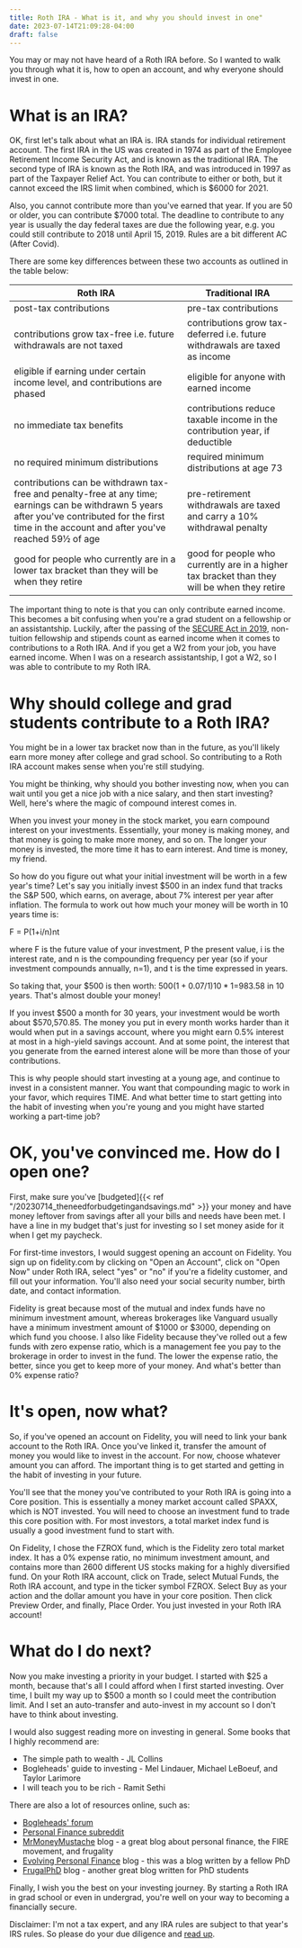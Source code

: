```yaml
---
title: Roth IRA - What is it, and why you should invest in one"
date: 2023-07-14T21:09:28-04:00
draft: false
---
```


You may or may not have heard of a Roth IRA before. So I wanted to walk you through what it is, how to open an account, and why everyone should invest in one. 

# What is an IRA?

OK, first let's talk about what an IRA is. IRA stands for individual retirement account. The first IRA in the US was created in 1974 as part of the Employee Retirement Income Security Act, and is known as the traditional IRA. The second type of IRA is known as the Roth IRA, and was introduced in 1997 as part of the Taxpayer Relief Act. You can contribute to either or both, but it cannot exceed the IRS limit when combined, which is $6000 for 2021.

Also, you cannot contribute more than you've earned that year. If you are 50 or older, you can contribute $7000 total. The deadline to contribute to any year is usually the day federal taxes are due the following year, e.g.  you could still contribute to 2018 until April 15, 2019. Rules are a bit different AC (After Covid). 

There are some key differences between these two accounts as outlined in the table below:

| Roth IRA | Traditional IRA | 
|---|---|
| post-tax contributions | pre-tax contributions  |
| contributions grow tax-free i.e. future withdrawals are not taxed | contributions grow tax-deferred i.e. future withdrawals are taxed as income |
| eligible if earning under certain income level, and contributions are phased | eligible for anyone with earned income |
| no immediate tax benefits | contributions reduce taxable income in the contribution year, if deductible |
| no required minimum distributions | required minimum distributions at age 73 |
| contributions can be withdrawn tax-free and penalty-free at any time; earnings can be withdrawn 5 years after you've contributed for the first time in the account and after you've reached 59½ of age | pre-retirement withdrawals are taxed and carry a 10% withdrawal penalty |
| good for people who currently are in a lower tax bracket than they will be when they retire | good for people who currently are in a higher tax bracket than they will be when they retire |

The important thing to note is that you can only contribute earned income. This becomes a bit confusing when you're a grad student on a fellowship or an assistantship. Luckily, after the passing of the [SECURE Act in 2019,](https://apps.irs.gov/app/vita/content/00/00_04_025.jsp?level=a) non-tuition fellowship and stipends count as earned income when it comes to contributions to a Roth IRA. And if you get a W2 from your job, you have earned income. When I was on a research assistantship, I got a W2, so I was able to contribute to my Roth IRA.

# Why should college and grad students contribute to a Roth IRA?

You might be in a lower tax bracket now than in the future, as you'll likely earn more money after college and grad school. So contributing to a Roth IRA account makes sense when you're still studying.

You might be thinking, why should you bother investing now, when you can wait until you get a nice job with a nice salary, and then start investing? Well, here's where the magic of compound interest comes in.

When you invest your money in the stock market, you earn compound interest on your investments. Essentially, your money is making money, and that money is going to make more money, and so on. The longer your money is invested, the more time it has to earn interest. And time is money, my friend.

So how do you figure out what your initial investment will be worth in a few year's time? Let's say you initially invest $500 in an index fund that tracks the S&P 500, which earns, on average, about 7% interest per year after inflation. The formula to work out how much your money will be worth in 10 years time is:

F = P(1+i/n)nt

where F is the future value of your investment, P the present value, i is the interest rate, and n is the compounding frequency per year (so if your investment compounds annually, n=1), and t is the time expressed in years.

So taking that, your $500 is then worth: $500(1+0.07/1)10*1=$983.58 in 10 years. That's almost double your money!

If you invest $500 a month for 30 years, your investment would be worth about $570,570.85. The money you put in every month works harder than it would when put in a savings account, where you might earn 0.5% interest at most in a high-yield savings account. And at some point, the interest that you generate from the earned interest alone will be more than those of your contributions.

This is why people should start investing at a young age, and continue to invest in a consistent manner. You want that compounding magic to work in your favor, which requires TIME. And what better time to start getting into the habit of investing when you're young and you might have started working a part-time job?

# OK, you've convinced me. How do I open one?

First, make sure you've [budgeted]{{< ref "/20230714_theneedforbudgetingandsavings.md" >}} your money and have money leftover from savings after all your bills and needs have been met. I have a line in my budget that's just for investing so I set money aside for it when I get my paycheck.

For first-time investors, I would suggest opening an account on Fidelity. You sign up on fidelity.com by clicking on "Open an Account", click on "Open Now" under Roth IRA, select "yes" or "no" if you're a fidelity customer, and fill out your information. You'll also need your social security number, birth date, and contact information.

Fidelity is great because most of the mutual and index funds have no minimum investment amount, whereas brokerages like Vanguard usually have a minimum investment amount of $1000 or $3000, depending on which fund you choose. I also like Fidelity because they've rolled out a few funds with zero expense ratio, which is a management fee you pay to the brokerage in order to invest in the fund. The lower the expense ratio, the better, since you get to keep more of your money. And what's better than 0% expense ratio?

# It's open, now what?

So, if you've opened an account on Fidelity, you will need to link your bank account to the Roth IRA. Once you've linked it, transfer the amount of money you would like to invest in the account. For now, choose whatever amount you can afford. The important thing is to get started and getting in the habit of investing in your future.

You'll see that the money you've contributed to your Roth IRA is going into a Core position. This is essentially a money market account called SPAXX, which is NOT invested. You will need to choose an investment fund to trade this core position with. For most investors, a total market index fund is usually a good investment fund to start with.

On Fidelity, I chose the FZROX fund, which is the Fidelity zero total market index. It has a 0% expense ratio, no minimum investment amount, and contains more than 2600 different US stocks making for a highly diversified fund. On your Roth IRA account, click on Trade, select Mutual Funds, the Roth IRA account, and type in the ticker symbol FZROX. Select Buy as your action and the dollar amount you have in your core position. Then click Preview Order, and finally, Place Order. You just invested in your Roth IRA account!

# What do I do next?

Now you make investing a priority in your budget. I started with $25 a month, because that's all I could afford when I first started investing. Over time, I built my way up to $500 a month so I could meet the contribution limit. And I set an auto-transfer and auto-invest in my account so I don't have to think about investing.

I would also suggest reading more on investing in general. Some books that I highly recommend are:

* The simple path to wealth - JL Collins
* Bogleheads' guide to investing - Mel Lindauer, Michael LeBoeuf, and Taylor Larimore
* I will teach you to be rich - Ramit Sethi

There are also a lot of resources online, such as:

* [Bogleheads' forum](https://bogleheads.org/forum/index.php)
* [Personal Finance subreddit](https://www.reddit.com/r/personalfinance/)
* [MrMoneyMustache](https://www.mrmoneymustache.com/) blog - a great blog about personal finance, the FIRE movement, and frugality
* [Evolving Personal Finance](http://www.evolvingpf.com/) blog - this was a blog written by a fellow PhD
* [FrugalPhD](http://www.frugalphd.com/) blog - another great blog written for PhD students

Finally, I wish you the best on your investing journey. By starting a Roth IRA in grad school or even in undergrad, you're well on your way to becoming a financially secure.

Disclaimer: I'm not a tax expert, and any IRA rules are subject to that year's IRS rules. So please do your due diligence and [read up](http://irs.gov/).

